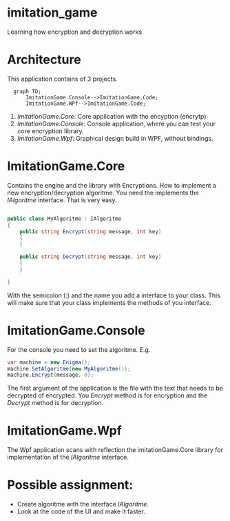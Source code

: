 # imitation_game
Learning how encryption and decryption works

# Architecture
This application contains of 3 projects.

```mermaid
  graph TD;
      ImitationGame.Console-->ImitationGame.Code;
      ImitationGame.WPf-->ImitationGame.Code;
```

1. _ImitationGame.Core_: Core application with the encyption (encrytp)
2. _ImitationGame.Console_: Console application, where you can test your core encryption library.
3. _ImitationGame.Wpf_: Graphical design build in WPF, without bindings. 

# ImitationGame.Core
Contains the engine and the library with Encryptions.
How to implement a new encryption/decryption algoritme. You need the implements the _IAlgoritme_ interface.
That is very easy.

```csharp

public class MyAlgoritme : IAlgoritme
{
	public string Encrypt(string message, int key)
	{
	}

	public string Decrypt(string message, int key)
	{
	}

}
```

With the semicolon (:) and the name you add a interface to your class.
This will make sure that your class implements the methods of you interface.

# ImitationGame.Console
For the console you need to set the algoritme.
E.g.
```csharp
var machine = new Enigma();
machine.SetAlgoritme(new MyAlgoritme()); 
machine.Encrypt(message, 0); 
```

The first argument of the application is the file with the text that needs to be decrypted of encrypted.
You _Encrypt_ method is for encryption and the _Decrypt_ method is for decryption.

# ImitationGame.Wpf
The Wpf application scans with reflection the imitationGame.Core library for implementation of the _IAlgoritme_ interface.

# Possible assignment:
- Create algoritme with the interface _IAlgoritme_.
- Look at the code of the UI and make it faster.



